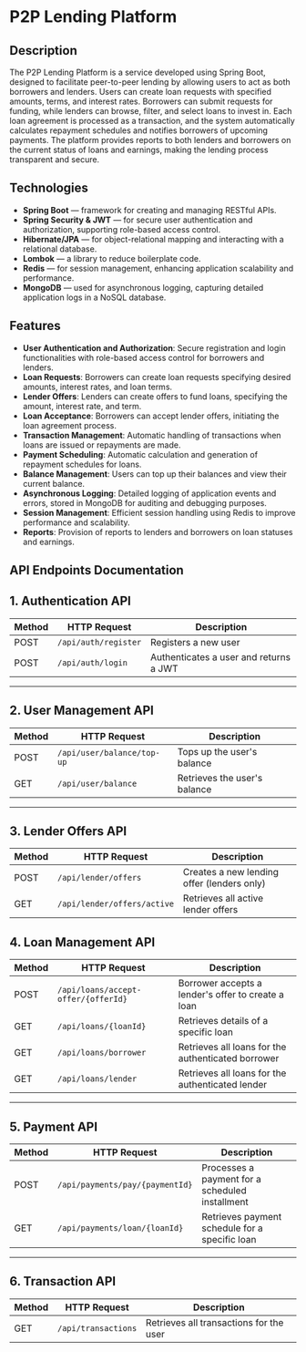 # P2P Lending Platform

## Description
The P2P Lending Platform is a service developed using Spring Boot, designed to facilitate peer-to-peer lending by allowing users to act as both borrowers and lenders. Users can create loan requests with specified amounts, terms, and interest rates. Borrowers can submit requests for funding, while lenders can browse, filter, and select loans to invest in. Each loan agreement is processed as a transaction, and the system automatically calculates repayment schedules and notifies borrowers of upcoming payments. The platform provides reports to both lenders and borrowers on the current status of loans and earnings, making the lending process transparent and secure.

## Technologies

- **Spring Boot** — framework for creating and managing RESTful APIs.
- **Spring Security & JWT** — for secure user authentication and authorization, supporting role-based access control.
- **Hibernate/JPA** — for object-relational mapping and interacting with a relational database.
- **Lombok** — a library to reduce boilerplate code.
- **Redis** — for session management, enhancing application scalability and performance.
- **MongoDB** — used for asynchronous logging, capturing detailed application logs in a NoSQL database.

## Features

- **User Authentication and Authorization**: Secure registration and login functionalities with role-based access control for borrowers and lenders.
- **Loan Requests**: Borrowers can create loan requests specifying desired amounts, interest rates, and loan terms.
- **Lender Offers**: Lenders can create offers to fund loans, specifying the amount, interest rate, and term.
- **Loan Acceptance**: Borrowers can accept lender offers, initiating the loan agreement process.
- **Transaction Management**: Automatic handling of transactions when loans are issued or repayments are made.
- **Payment Scheduling**: Automatic calculation and generation of repayment schedules for loans.
- **Balance Management**: Users can top up their balances and view their current balance.
- **Asynchronous Logging**: Detailed logging of application events and errors, stored in MongoDB for auditing and debugging purposes.
- **Session Management**: Efficient session handling using Redis to improve performance and scalability.
- **Reports**: Provision of reports to lenders and borrowers on loan statuses and earnings.

## API Endpoints Documentation

## 1. Authentication API

| Method | HTTP Request          | Description                              |
|--------|-----------------------|------------------------------------------|
| POST   | `/api/auth/register`  | Registers a new user                     |
| POST   | `/api/auth/login`     | Authenticates a user and returns a JWT   |

---

## 2. User Management API

| Method | HTTP Request                  | Description                     |
|--------|-------------------------------|---------------------------------|
| POST   | `/api/user/balance/top-up`    | Tops up the user's balance      |
| GET    | `/api/user/balance`           | Retrieves the user's balance    |

---

## 3. Lender Offers API

| Method | HTTP Request                  | Description                                     |
|--------|-------------------------------|-------------------------------------------------|
| POST   | `/api/lender/offers`          | Creates a new lending offer (lenders only)     |
| GET    | `/api/lender/offers/active`   | Retrieves all active lender offers             |

## 4. Loan Management API

| Method | HTTP Request                              | Description                                          |
|--------|-------------------------------------------|------------------------------------------------------|
| POST   | `/api/loans/accept-offer/{offerId}`       | Borrower accepts a lender's offer to create a loan   |
| GET    | `/api/loans/{loanId}`                     | Retrieves details of a specific loan                |
| GET    | `/api/loans/borrower`                     | Retrieves all loans for the authenticated borrower  |
| GET    | `/api/loans/lender`                       | Retrieves all loans for the authenticated lender    |

---

## 5. Payment API

| Method | HTTP Request                              | Description                                          |
|--------|-------------------------------------------|------------------------------------------------------|
| POST   | `/api/payments/pay/{paymentId}`           | Processes a payment for a scheduled installment     |
| GET    | `/api/payments/loan/{loanId}`             | Retrieves payment schedule for a specific loan      |

---

## 6. Transaction API

| Method | HTTP Request                              | Description                                          |
|--------|-------------------------------------------|------------------------------------------------------|
| GET    | `/api/transactions`                       | Retrieves all transactions for the user             |

